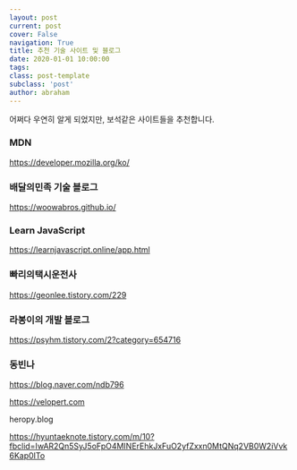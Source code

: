 ```yaml
---
layout: post
current: post
cover: False
navigation: True
title: 추천 기술 사이트 및 블로그
date: 2020-01-01 10:00:00
tags:
class: post-template
subclass: 'post'
author: abraham
---
```


어쩌다 우연히 알게 되었지만, 보석같은 사이트들을 추천합니다.

### MDN
https://developer.mozilla.org/ko/

### 배달의민족 기술 블로그
https://woowabros.github.io/

### Learn JavaScript
https://learnjavascript.online/app.html

### 빠리의택시운전사

https://geonlee.tistory.com/229


### 라봉이의 개발 블로그
https://psyhm.tistory.com/2?category=654716


### 동빈나
https://blog.naver.com/ndb796

https://velopert.com

heropy.blog

https://hyuntaeknote.tistory.com/m/10?fbclid=IwAR2Qn5SyJ5oFpO4MINErEhkJxFuO2yfZxxn0MtQNq2VB0W2iVvk6Kap0ITo